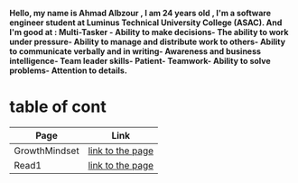 **Hello, my name is Ahmad Albzour ,  I am 24 years old , I'm a software engineer student at Luminus Technical University College (ASAC). And I'm good at : Multi-Tasker - Ability to make decisions- The ability to work under pressure- Ability to manage and distribute work to others- Ability to communicate verbally and in writing- Awareness and business intelligence- Team leader skills- Patient- Teamwork- Ability to solve problems- Attention to details.**

# table of cont

Page | Link
------------ | -------------
GrowthMindset | [link to the page](GrowthMindset)
Read1 | [link to the page](Read1)